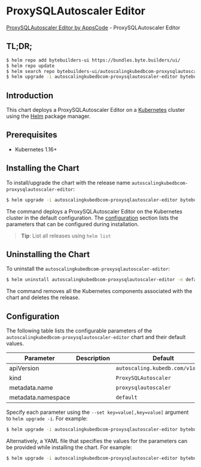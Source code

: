 # ProxySQLAutoscaler Editor

[ProxySQLAutoscaler Editor by AppsCode](https://byte.builders) - ProxySQLAutoscaler Editor

## TL;DR;

```bash
$ helm repo add bytebuilders-ui https://bundles.byte.builders/ui/
$ helm repo update
$ helm search repo bytebuilders-ui/autoscalingkubedbcom-proxysqlautoscaler-editor --version=v0.4.18
$ helm upgrade -i autoscalingkubedbcom-proxysqlautoscaler-editor bytebuilders-ui/autoscalingkubedbcom-proxysqlautoscaler-editor -n default --create-namespace --version=v0.4.18
```

## Introduction

This chart deploys a ProxySQLAutoscaler Editor on a [Kubernetes](http://kubernetes.io) cluster using the [Helm](https://helm.sh) package manager.

## Prerequisites

- Kubernetes 1.16+

## Installing the Chart

To install/upgrade the chart with the release name `autoscalingkubedbcom-proxysqlautoscaler-editor`:

```bash
$ helm upgrade -i autoscalingkubedbcom-proxysqlautoscaler-editor bytebuilders-ui/autoscalingkubedbcom-proxysqlautoscaler-editor -n default --create-namespace --version=v0.4.18
```

The command deploys a ProxySQLAutoscaler Editor on the Kubernetes cluster in the default configuration. The [configuration](#configuration) section lists the parameters that can be configured during installation.

> **Tip**: List all releases using `helm list`

## Uninstalling the Chart

To uninstall the `autoscalingkubedbcom-proxysqlautoscaler-editor`:

```bash
$ helm uninstall autoscalingkubedbcom-proxysqlautoscaler-editor -n default
```

The command removes all the Kubernetes components associated with the chart and deletes the release.

## Configuration

The following table lists the configurable parameters of the `autoscalingkubedbcom-proxysqlautoscaler-editor` chart and their default values.

|     Parameter      | Description |                   Default                    |
|--------------------|-------------|----------------------------------------------|
| apiVersion         |             | <code>autoscaling.kubedb.com/v1alpha1</code> |
| kind               |             | <code>ProxySQLAutoscaler</code>              |
| metadata.name      |             | <code>proxysqlautoscaler</code>              |
| metadata.namespace |             | <code>default</code>                         |


Specify each parameter using the `--set key=value[,key=value]` argument to `helm upgrade -i`. For example:

```bash
$ helm upgrade -i autoscalingkubedbcom-proxysqlautoscaler-editor bytebuilders-ui/autoscalingkubedbcom-proxysqlautoscaler-editor -n default --create-namespace --version=v0.4.18 --set apiVersion=autoscaling.kubedb.com/v1alpha1
```

Alternatively, a YAML file that specifies the values for the parameters can be provided while
installing the chart. For example:

```bash
$ helm upgrade -i autoscalingkubedbcom-proxysqlautoscaler-editor bytebuilders-ui/autoscalingkubedbcom-proxysqlautoscaler-editor -n default --create-namespace --version=v0.4.18 --values values.yaml
```
